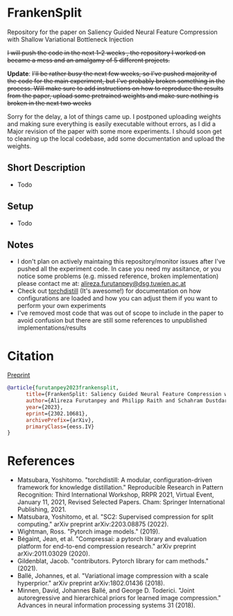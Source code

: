 

# FrankenSplit
Repository for the paper on Saliency Guided Neural Feature Compression with Shallow Variational Bottleneck Injection 


~~I will push the code in the next 1-2 weeks , the repository I worked on became a mess and an amalgamy of 5 different projects.~~

**Update**: 
~~I'll be rather busy the next few weeks, so I've pushed majority of the code for the main experiment, but I've probably broken something in the process. Will make sure to add instructions on how to reproduce the results from the paper, upload some pretrained weights and make sure nothing is broken in the next two weeks~~

Sorry for the delay, a lot of things came up. I postponed uploading weights and making sure everything is easily executable without errors, as I did a Major revision of the paper with some more experiments. I should soon get to cleaning up the local codebase, add some documentation and upload the weights.

## Short Description
- Todo

## Setup
- Todo

## Notes
- I don't plan on actively maintaing this repository/monitor issues after I've pushed all the experiment code. In case you need my assitance, or you notice some problems (e.g. missed reference, broken implementation) please contact me at: alireza.furutanpey@dsg.tuwien.ac.at
- Check out [torchdistill](https://github.com/yoshitomo-matsubara/torchdistill) (It's awesome!) for documentation on how configurations are loaded and how you can adjust them if you want to perform your own experiments
- I've removed most code that was out of scope to include in the paper to avoid confusion but there are still some references to unpublished implementations/results

# Citation
[Preprint](https://arxiv.org/abs/2302.10681)
```bibtex
@article{furutanpey2023frankensplit,
      title={FrankenSplit: Saliency Guided Neural Feature Compression with Shallow Variational Bottleneck Injection}, 
      author={Alireza Furutanpey and Philipp Raith and Schahram Dustdar},
      year={2023},
      eprint={2302.10681},
      archivePrefix={arXiv},
      primaryClass={eess.IV}
}
```

# References
- Matsubara, Yoshitomo. "torchdistill: A modular, configuration-driven framework for knowledge distillation." Reproducible Research in Pattern Recognition: Third International Workshop, RRPR 2021, Virtual Event, January 11, 2021, Revised Selected Papers. Cham: Springer International Publishing, 2021.
- Matsubara, Yoshitomo, et al. "SC2: Supervised compression for split computing." arXiv preprint arXiv:2203.08875 (2022).
- Wightman, Ross. "Pytorch image models." (2019).
- Bégaint, Jean, et al. "Compressai: a pytorch library and evaluation platform for end-to-end compression research." arXiv preprint arXiv:2011.03029 (2020).
- Gildenblat, Jacob. "contributors. Pytorch library for cam methods." (2021).
- Ballé, Johannes, et al. "Variational image compression with a scale hyperprior." arXiv preprint arXiv:1802.01436 (2018).
- Minnen, David, Johannes Ballé, and George D. Toderici. "Joint autoregressive and hierarchical priors for learned image compression." Advances in neural information processing systems 31 (2018).

